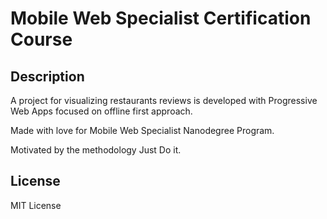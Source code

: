 # Mobile Web Specialist Certification Course

## Description

A project for visualizing restaurants reviews is developed with Progressive Web Apps focused on offline first approach.

Made with love for Mobile Web Specialist Nanodegree Program.

Motivated by the methodology Just Do it.



## License
MIT License